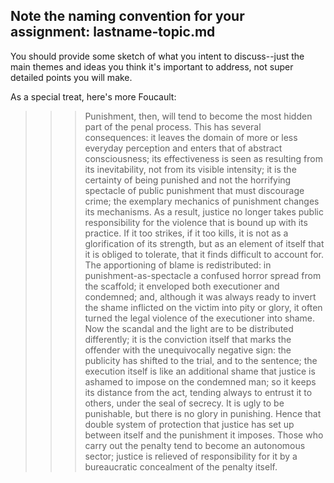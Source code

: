 ## Note the naming convention for your assignment: lastname-topic.md

You should provide some sketch of what you intent to discuss--just the main themes and ideas you think it's important to address, not super detailed points you will make. 

As a special treat, here's more Foucault:

>>> Punishment, then, will tend to become the most hidden part of
the penal process. This has several consequences: it leaves the
domain of more or less everyday perception and enters that of
abstract consciousness; its effectiveness is seen as resulting from its
inevitability, not from its visible intensity; it is the certainty of being
punished and not the horrifying spectacle of public punishment that
must discourage crime; the exemplary mechanics of punishment
changes its mechanisms. As a result, justice no longer takes public
responsibility for the violence that is bound up with its practice.
If it too strikes, if it too kills, it is not as a glorification of its strength,
but as an element of itself that it is obliged to tolerate, that it finds
difficult to account for. The apportioning of blame is redistributed:
in punishment-as-spectacle a confused horror spread from the
scaffold; it enveloped both executioner and condemned; and, although
it was always ready to invert the shame inflicted on the
victim into pity or glory, it often turned the legal violence of the
executioner into shame. Now the scandal and the light are to be
distributed differently; it is the conviction itself that marks the
offender with the unequivocally negative sign: the publicity has
shifted to the trial, and to the sentence; the execution itself is like an
additional shame that justice is ashamed to impose on the condemned
man; so it keeps its distance from the act, tending always to
entrust it to others, under the seal of secrecy. It is ugly to be punishable,
but there is no glory in punishing. Hence that double system
of protection that justice has set up between itself and the punishment
it imposes. Those who carry out the penalty tend to
become an autonomous sector; justice is relieved of responsibility
for it by a bureaucratic concealment of the penalty itself. 
